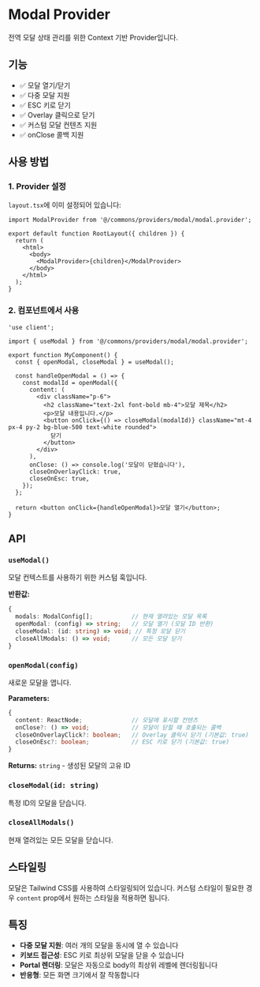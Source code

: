 # Modal Provider

전역 모달 상태 관리를 위한 Context 기반 Provider입니다.

## 기능

- ✅ 모달 열기/닫기
- ✅ 다중 모달 지원
- ✅ ESC 키로 닫기
- ✅ Overlay 클릭으로 닫기
- ✅ 커스텀 모달 컨텐츠 지원
- ✅ onClose 콜백 지원

## 사용 방법

### 1. Provider 설정

`layout.tsx`에 이미 설정되어 있습니다:

```tsx
import ModalProvider from '@/commons/providers/modal/modal.provider';

export default function RootLayout({ children }) {
  return (
    <html>
      <body>
        <ModalProvider>{children}</ModalProvider>
      </body>
    </html>
  );
}
```

### 2. 컴포넌트에서 사용

```tsx
'use client';

import { useModal } from '@/commons/providers/modal/modal.provider';

export function MyComponent() {
  const { openModal, closeModal } = useModal();

  const handleOpenModal = () => {
    const modalId = openModal({
      content: (
        <div className="p-6">
          <h2 className="text-2xl font-bold mb-4">모달 제목</h2>
          <p>모달 내용입니다.</p>
          <button onClick={() => closeModal(modalId)} className="mt-4 px-4 py-2 bg-blue-500 text-white rounded">
            닫기
          </button>
        </div>
      ),
      onClose: () => console.log('모달이 닫혔습니다'),
      closeOnOverlayClick: true,
      closeOnEsc: true,
    });
  };

  return <button onClick={handleOpenModal}>모달 열기</button>;
}
```

## API

### `useModal()`

모달 컨텍스트를 사용하기 위한 커스텀 훅입니다.

**반환값:**

```typescript
{
  modals: ModalConfig[];           // 현재 열려있는 모달 목록
  openModal: (config) => string;   // 모달 열기 (모달 ID 반환)
  closeModal: (id: string) => void; // 특정 모달 닫기
  closeAllModals: () => void;      // 모든 모달 닫기
}
```

### `openModal(config)`

새로운 모달을 엽니다.

**Parameters:**

```typescript
{
  content: ReactNode;              // 모달에 표시할 컨텐츠
  onClose?: () => void;            // 모달이 닫힐 때 호출되는 콜백
  closeOnOverlayClick?: boolean;   // Overlay 클릭시 닫기 (기본값: true)
  closeOnEsc?: boolean;            // ESC 키로 닫기 (기본값: true)
}
```

**Returns:** `string` - 생성된 모달의 고유 ID

### `closeModal(id: string)`

특정 ID의 모달을 닫습니다.

### `closeAllModals()`

현재 열려있는 모든 모달을 닫습니다.

## 스타일링

모달은 Tailwind CSS를 사용하여 스타일링되어 있습니다. 커스텀 스타일이 필요한 경우 `content` prop에서 원하는 스타일을 적용하면 됩니다.

## 특징

- **다중 모달 지원**: 여러 개의 모달을 동시에 열 수 있습니다
- **키보드 접근성**: ESC 키로 최상위 모달을 닫을 수 있습니다
- **Portal 렌더링**: 모달은 자동으로 body의 최상위 레벨에 렌더링됩니다
- **반응형**: 모든 화면 크기에서 잘 작동합니다
